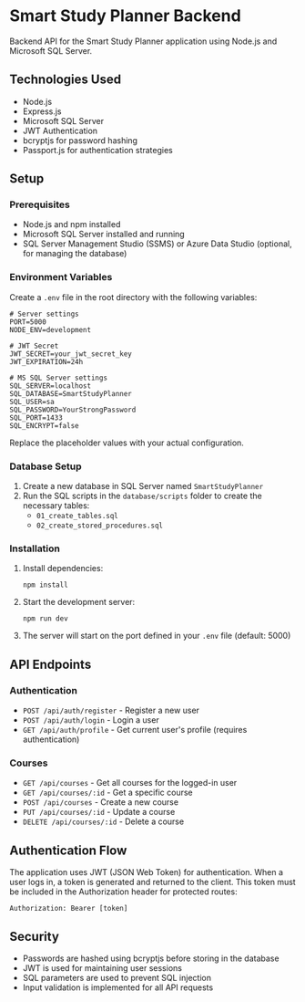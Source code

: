 # Smart Study Planner Backend

Backend API for the Smart Study Planner application using Node.js and Microsoft SQL Server.

## Technologies Used

- Node.js
- Express.js
- Microsoft SQL Server
- JWT Authentication
- bcryptjs for password hashing
- Passport.js for authentication strategies

## Setup

### Prerequisites

- Node.js and npm installed
- Microsoft SQL Server installed and running
- SQL Server Management Studio (SSMS) or Azure Data Studio (optional, for managing the database)

### Environment Variables

Create a `.env` file in the root directory with the following variables:

```
# Server settings
PORT=5000
NODE_ENV=development

# JWT Secret
JWT_SECRET=your_jwt_secret_key
JWT_EXPIRATION=24h

# MS SQL Server settings
SQL_SERVER=localhost
SQL_DATABASE=SmartStudyPlanner
SQL_USER=sa
SQL_PASSWORD=YourStrongPassword
SQL_PORT=1433
SQL_ENCRYPT=false
```

Replace the placeholder values with your actual configuration.

### Database Setup

1. Create a new database in SQL Server named `SmartStudyPlanner`
2. Run the SQL scripts in the `database/scripts` folder to create the necessary tables:
   - `01_create_tables.sql`
   - `02_create_stored_procedures.sql`

### Installation

1. Install dependencies:
   ```
   npm install
   ```

2. Start the development server:
   ```
   npm run dev
   ```

3. The server will start on the port defined in your `.env` file (default: 5000)

## API Endpoints

### Authentication

- `POST /api/auth/register` - Register a new user
- `POST /api/auth/login` - Login a user
- `GET /api/auth/profile` - Get current user's profile (requires authentication)

### Courses

- `GET /api/courses` - Get all courses for the logged-in user
- `GET /api/courses/:id` - Get a specific course
- `POST /api/courses` - Create a new course
- `PUT /api/courses/:id` - Update a course
- `DELETE /api/courses/:id` - Delete a course

## Authentication Flow

The application uses JWT (JSON Web Token) for authentication. When a user logs in, a token is generated and returned to the client. This token must be included in the Authorization header for protected routes:

```
Authorization: Bearer [token]
```

## Security

- Passwords are hashed using bcryptjs before storing in the database
- JWT is used for maintaining user sessions
- SQL parameters are used to prevent SQL injection
- Input validation is implemented for all API requests 
